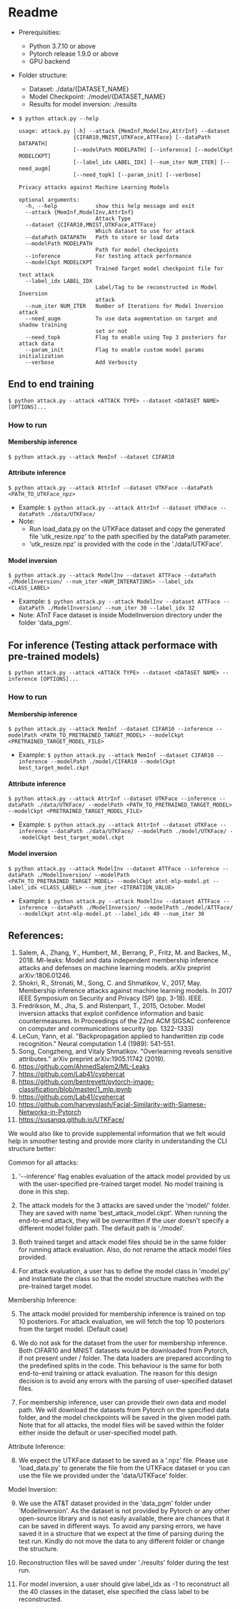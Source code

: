 # Readme

* Prerequisities:
	* Python 3.7.10 or above
	* Pytorch release 1.9.0 or above
	* GPU backend

* Folder structure:
	* Dataset: ./data/{DATASET_NAME}
	* Model Checkpoint: ./model/{DATASET_NAME}
	* Results for model inversion: ./results

* `$ python attack.py --help`
	
	```
	usage: attack.py [-h] --attack {MemInf,ModelInv,AttrInf} --dataset
	                 {CIFAR10,MNIST,UTKFace,ATTFace} [--dataPath DATAPATH]
	                 [--modelPath MODELPATH] [--inference] [--modelCkpt MODELCKPT]
	                 [--label_idx LABEL_IDX] [--num_iter NUM_ITER] [--need_augm]
	                 [--need_topk] [--param_init] [--verbose]

	Privacy attacks against Machine Learning Models

	optional arguments:
	  -h, --help            show this help message and exit
	  --attack {MemInf,ModelInv,AttrInf}
	                        Attack Type
	  --dataset {CIFAR10,MNIST,UTKFace,ATTFace}
	                        Which dataset to use for attack
	  --dataPath DATAPATH   Path to store or load data
	  --modelPath MODELPATH
	                        Path for model checkpoints
	  --inference           For testing attack performance
	  --modelCkpt MODELCKPT
	                        Trained Target model checkpoint file for test attack
	  --label_idx LABEL_IDX
	                        Label/Tag to be reconstructed in Model Inversion
	                        attack
	  --num_iter NUM_ITER   Number of Iterations for Model Inversion attack
	  --need_augm           To use data augmentation on target and shadow training
	                        set or not
	  --need_topk           Flag to enable using Top 3 posteriors for attack data
	  --param_init          Flag to enable custom model params initialization
	  --verbose             Add Verbosity

	```


## End to end training

`$ python attack.py --attack <ATTACK TYPE> --dataset <DATASET NAME> [OPTIONS]...`

### How to run

#### Membership inference
	
`$ python attack.py --attack MemInf --dataset CIFAR10`

#### Attribute inference
	
`$ python attack.py --attack AttrInf --dataset UTKFace --dataPath <PATH_TO_UTKFace_npz>`
	
* Example: `$ python attack.py --attack AttrInf --dataset UTKFace --dataPath ./data/UTKFace/`
* Note: 
	* Run load_data.py on the UTKFace dataset and copy the generated file 'utk_resize.npz' to the path specified by the dataPath parameter.
	* 'utk_resize.npz' is provided with the code in the './data/UTKFace'.

#### Model inversion
	
`$ python attack.py --attack ModelInv --dataset ATTFace --dataPath ./ModelInversion/ --num_iter <NUM_INTERATIONS> --label_idx <CLASS_LABEL>`
	
* Example: `$ python attack.py --attack ModelInv --dataset ATTFace --dataPath ./ModelInversion/ --num_iter 30 --label_idx 32`
* Note: ATnT Face dataset is inside ModelInversion directory under the folder 'data_pgm'.



## For inference (Testing attack performace with pre-trained models)

`$ python attack.py --attack <ATTACK TYPE> --dataset <DATASET NAME> --inference [OPTIONS]...`

### How to run

#### Membership inference
	
`$ python attack.py --attack MemInf --dataset CIFAR10 --inference --modelPath <PATH_TO_PRETRAINED_TARGET_MODEL> --modelCkpt <PRETRAINED_TARGET_MODEL_FILE>`

* Example: `$ python attack.py --attack MemInf --dataset CIFAR10 --inference --modelPath ./model/CIFAR10 --modelCkpt best_target_model.ckpt`

#### Attribute inference

`$ python attack.py --attack AttrInf --dataset UTKFace --inference --dataPath ./data/UTKFace/ --modelPath <PATH_TO_PRETRAINED_TARGET_MODEL> --modelCkpt <PRETRAINED_TARGET_MODEL_FILE>`
	
* Example: `$ python attack.py --attack AttrInf --dataset UTKFace --inference --dataPath ./data/UTKFace/ --modelPath ./model/UTKFace/ --modelCkpt best_target_model.ckpt`

#### Model inversion

`$ python attack.py --attack ModelInv --dataset ATTFace --inference --dataPath ./ModelInversion/ --modelPath <PATH_TO_PRETRAINED_TARGET_MODEL> --modelCkpt atnt-mlp-model.pt --label_idx <CLASS_LABEL> --num_iter <ITERATION_VALUE>`

* Example: `$ python attack.py --attack ModelInv --dataset ATTFace --inference --dataPath ./ModelInversion/ --modelPath ./model/ATTFace/ --modelCkpt atnt-mlp-model.pt --label_idx 40 --num_iter 30`



## References:
1. Salem, A., Zhang, Y., Humbert, M., Berrang, P., Fritz, M. and Backes, M., 2018. Ml-leaks: Model and data independent membership inference attacks and defenses on machine learning models. arXiv preprint arXiv:1806.01246.
2. Shokri, R., Stronati, M., Song, C. and Shmatikov, V., 2017, May. Membership inference attacks against machine learning models. In 2017 IEEE Symposium on Security and Privacy (SP) (pp. 3-18). IEEE.
3. Fredrikson, M., Jha, S. and Ristenpart, T., 2015, October. Model inversion attacks that exploit confidence information and basic countermeasures. In Proceedings of the 22nd ACM SIGSAC conference on computer and communications security (pp. 1322-1333)
4. LeCun, Yann, et al. "Backpropagation applied to handwritten zip code recognition." Neural computation 1.4 (1989): 541-551.
5. Song, Congzheng, and Vitaly Shmatikov. "Overlearning reveals sensitive attributes." arXiv preprint arXiv:1905.11742 (2019).
6. https://github.com/AhmedSalem2/ML-Leaks
7. https://github.com/Lab41/cyphercat
8. https://github.com/bentrevett/pytorch-image-classification/blob/master/1_mlp.ipynb
9. https://github.com/Lab41/cyphercat
10. https://github.com/harveyslash/Facial-Similarity-with-Siamese-Networks-in-Pytorch
11. https://susanqq.github.io/UTKFace/


We would also like to provide supplemental information that we felt would help in smoother testing and provide more clarity in understanding the CLI structure better:

Common for all attacks:

1) '--inference' flag enables evaluation of the attack model provided by us with the user-specified pre-trained target model. No model training is done in this step.

2) The attack models for the 3 attacks are saved under the 'model/<dataset>' folder. They are saved with name 'best_attack_model.ckpt'. When running the end-to-end attack, they will be overwritten if the user doesn't specify a different model folder path. The default path is './model'.

3)  Both trained target and attack model files should be in the same folder for running attack evaluation. Also, do not rename the attack model files provided.

4) For attack evaluation, a user has to define the model class in 'model.py' and instantiate the class so that the model structure matches with the pre-trained target model.

Membership Inference:

5) The attack model provided for membership inference is trained on top 10 posteriors. For attack evaluation, we will fetch the top 10 posteriors from the target model. (Default case)

6) We do not ask for the dataset from the user for membership inference. Both CIFAR10 and MNIST datasets would be downloaded from Pytorch, if not present under <dataPath>/<dataset> folder. The data loaders are prepared according to the predefined splits in the code.
This behaviour is the same for both end-to-end training or attack evaluation. The reason for this design decision is to avoid any errors with the parsing of user-specified dataset files.

7) For membership inference, user can provide their own data and model path. We will download the datasets from Pytorch on the specified data folder, and the model checkpoints will be saved in the given model path. Note that for all attacks, the model files will be saved within the <dataset> folder either inside the default or user-specified model path.

Attribute Inference:

8) We expect the UTKFace dataset to be saved as a '.npz' file. Please use 'load_data.py' to generate the file from the UTKFace dataset or you can use the file we provided under the 'data/UTKFace' folder.

Model Inversion:

9) We use the AT&T dataset provided in the 'data_pgm' folder under 'ModelInversion'. As the dataset is not provided by Pytorch or any other open-source library and is not easily available, there are chances that it can be saved in different ways. To avoid any parsing errors, we have saved it in a structure that we expect at the time of parsing during the test run. Kindly do not move the data to any different folder or change the structure.

10) Reconstruction files will be saved under './results' folder during the test run.

11) For model inversion, a user should give label_idx as -1 to reconstruct all the 40 classes in the dataset, else specified the class label to be reconstructed.